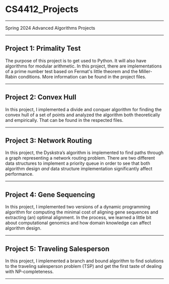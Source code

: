 # CS4412_Projects
***
Spring 2024 Advanced Algorithms Projects

***

## Project 1: Primality Test
The purpose of this project is to get used to Python. It will also have algorithms for modular arithmetic. In this project, there are implementations of a prime number test based on Fermat's little theorem and the Miller-Rabin conditions. More information can be found in the project files. 

***

## Project 2: Convex Hull
In this project, I implemented a divide and conquer algorithm for finding the convex hull of a set of points and analyzed the algorithm both theoretically and empirically. That can be found in the respected files. 

***

## Project 3: Network Routing
In this project, the Dyskstra’s algorithm is implemented to find paths through a graph representing a network routing problem. There are two different data structures to implement a priority queue in order to see that both algorithm design *and* data structure implementation significantly affect performance.
 
***

## Project 4: Gene Sequencing
In this project, I implemented two versions of a dynamic programming algorithm for computing the minimal cost of aligning gene sequences and extracting (an) optimal alignment. In the process, we learned a little bit about computational genomics and how domain knowledge can affect algorithm design.

***

## Project 5: Traveling Salesperson
In this project, I implemented a branch and bound algorithm to find solutions to the traveling salesperson problem (TSP) and get the first taste of dealing with NP-completeness.

***
